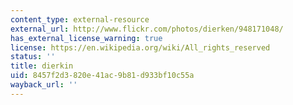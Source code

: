 ```yaml
---
content_type: external-resource
external_url: http://www.flickr.com/photos/dierken/948171048/
has_external_license_warning: true
license: https://en.wikipedia.org/wiki/All_rights_reserved
status: ''
title: dierkin
uid: 8457f2d3-820e-41ac-9b81-d933bf10c55a
wayback_url: ''
---
```

